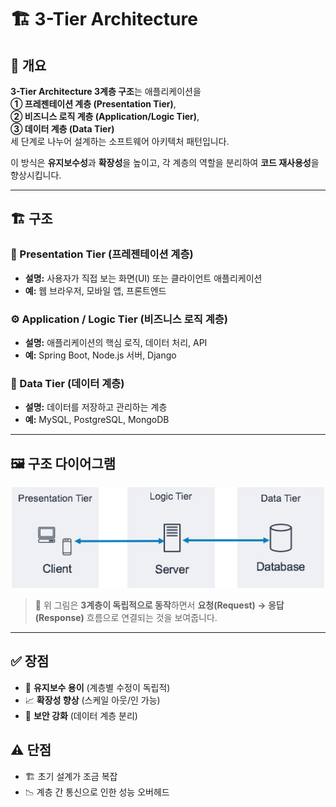 # 🏗️ 3-Tier Architecture

## 📌 개요

**3-Tier Architecture 3계층 구조**는 애플리케이션을  
**① 프레젠테이션 계층 (Presentation Tier)**,  
**② 비즈니스 로직 계층 (Application/Logic Tier)**,  
**③ 데이터 계층 (Data Tier)**  
세 단계로 나누어 설계하는 소프트웨어 아키텍처 패턴입니다.

이 방식은 **유지보수성**과 **확장성**을 높이고, 각 계층의 역할을 분리하여 **코드 재사용성**을 향상시킵니다.

---

## 🏗️ 구조

### 🎨 Presentation Tier (프레젠테이션 계층)
- **설명:** 사용자가 직접 보는 화면(UI) 또는 클라이언트 애플리케이션  
- **예:** 웹 브라우저, 모바일 앱, 프론트엔드

### ⚙️ Application / Logic Tier (비즈니스 로직 계층)
- **설명:** 애플리케이션의 핵심 로직, 데이터 처리, API
- **예:** Spring Boot, Node.js 서버, Django

### 💾 Data Tier (데이터 계층)
- **설명:** 데이터를 저장하고 관리하는 계층
- **예:** MySQL, PostgreSQL, MongoDB

---

## 🖼️ 구조 다이어그램
<p align="center">
  <img src="./3-tier.png" alt="3-Tier Architecture" width="500">
</p>

> 🔎 위 그림은 **3계층이 독립적으로 동작**하면서 **요청(Request) → 응답(Response)** 흐름으로 연결되는 것을 보여줍니다.

---

## ✅ 장점
- 🔧 **유지보수 용이** (계층별 수정이 독립적)
- 📈 **확장성 향상** (스케일 아웃/인 가능)
- 🔐 **보안 강화** (데이터 계층 분리)

## ⚠️ 단점
- 🏗️ 초기 설계가 조금 복잡
- 📉 계층 간 통신으로 인한 성능 오버헤드
